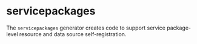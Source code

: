 # servicepackages

The `servicepackages` generator creates code to support service package-level resource and data source self-registration.
